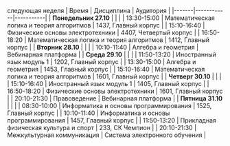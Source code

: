 следующая неделя
| Время | Дисциплина | Аудитория |
|-------|------------|-----------|
| **Понедельник 27.10** | | |
| 13:30-15:00 | Математическая логика и теория алгоритмов | 1437, Главный корпус |
| 15:10-16:40 | Физические основы электротехники | 4407, Четвертый корпус |
| 16:50-18:20 | Математическая логика и теория алгоритмов | 1412, Главный корпус |
| **Вторник 28.10** | | |
| 10:10-11:40 | Алгебра и геометрия | Вебинарная платформа |
| **Среда 29.10** | | |
| 11:50-13:20 | Иностранный язык модуль 1 | 1202, Главный корпус |
| 13:30-15:00 | Алгебра и геометрия | 1453, Главный корпус |
| 15:10-16:40 | Математическая логика и теория алгоритмов | 1601, Главный корпус |
| **Четверг 30.10** | | |
| 15:10-16:40 | Иностранный язык модуль 1 | 1405, Главный корпус |
| 16:50-18:20 | Физические основы электротехники | 1601, Главный корпус |
| 20:10-21:30 | Правоведение | Вебинарная платформа |
| **Пятница 31.10** | | |
| 08:30-10:00 | Информатика и основы программирования | 1525, Главный корпус |
| 10:10-11:40 | Информатика и основы программирования | 1457, Главный корпус |
| 11:50-13:20 | Прикладная физическая культура и спорт | 233, СК Чемпион |
| 20:10-21:30 | Межкультурная коммуникация | Система электронного обучения |
